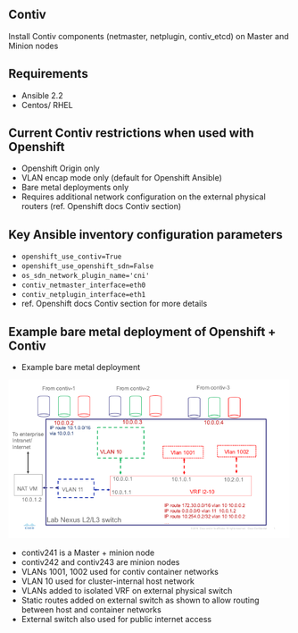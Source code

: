 ## Contiv

Install Contiv components (netmaster, netplugin, contiv_etcd) on Master and Minion nodes 

## Requirements

* Ansible 2.2
* Centos/ RHEL

## Current Contiv restrictions when used with Openshift

* Openshift Origin only 
* VLAN encap mode only (default for Openshift Ansible)
* Bare metal deployments only
* Requires additional network configuration on the external physical routers (ref. Openshift docs Contiv section)

## Key Ansible inventory configuration parameters

* ``openshift_use_contiv=True``
* ``openshift_use_openshift_sdn=False``
* ``os_sdn_network_plugin_name='cni'``
* ``contiv_netmaster_interface=eth0``
* ``contiv_netplugin_interface=eth1``
* ref. Openshift docs Contiv section for more details

## Example bare metal deployment of Openshift + Contiv 

* Example bare metal deployment

![Screenshot](roles/contiv/contiv-openshift-vlan-network.png)

* contiv241 is a Master + minion node
* contiv242 and contiv243 are minion nodes
* VLANs 1001, 1002 used for contiv container networks
* VLAN 10 used for cluster-internal host network 
* VLANs added to isolated VRF on external physical switch 
* Static routes added on external switch as shown to allow routing between host and container networks
* External switch also used for public internet access 

